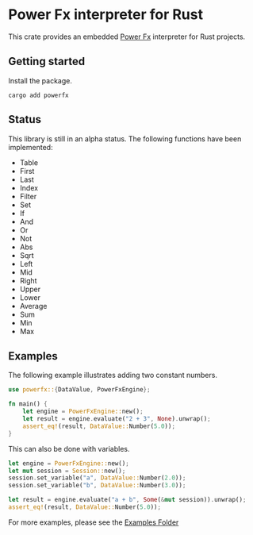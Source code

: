 # Power Fx interpreter for Rust

This crate provides an embedded [Power Fx](https://learn.microsoft.com/en-us/power-platform/power-fx/overview) interpreter for Rust projects.

## Getting started

Install the package.

```shell
cargo add powerfx
```

## Status

This library is still in an alpha status.  The following functions have been implemented:

- Table
- First
- Last
- Index
- Filter
- Set
- If
- And
- Or
- Not
- Abs
- Sqrt
- Left
- Mid
- Right
- Upper
- Lower
- Average
- Sum
- Min
- Max

## Examples

The following example illustrates adding two constant numbers.

```rust
use powerfx::{DataValue, PowerFxEngine};

fn main() {
    let engine = PowerFxEngine::new();
    let result = engine.evaluate("2 + 3", None).unwrap();
    assert_eq!(result, DataValue::Number(5.0));
}
```

This can also be done with variables.

```rust
let engine = PowerFxEngine::new();
let mut session = Session::new();
session.set_variable("a", DataValue::Number(2.0));
session.set_variable("b", DataValue::Number(3.0));

let result = engine.evaluate("a + b", Some(&mut session)).unwrap();
assert_eq!(result, DataValue::Number(5.0));
```

For more examples, please see the [Examples Folder](./examples/)
